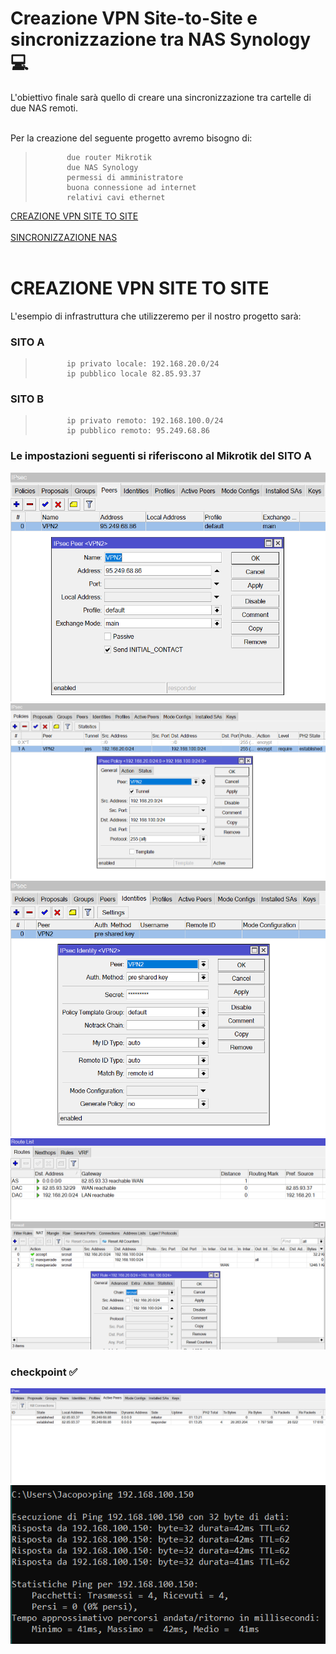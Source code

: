 # Creazione VPN Site-to-Site e sincronizzazione tra NAS Synology :computer:
L'obiettivo finale sarà quello di creare una sincronizzazione tra cartelle di due NAS remoti.<br>
<br>

Per la creazione del seguente progetto avremo bisogno di:
>            due router Mikrotik
>            due NAS Synology
>            permessi di amministratore
>            buona connessione ad internet
>            relativi cavi ethernet

[CREAZIONE VPN SITE TO SITE](#CREAZIONE-VPN-SITE-TO-SITE)<br><br>
[SINCRONIZZAZIONE NAS](#SINCRONIZZAZIONE-NAS)<br><br>

# CREAZIONE VPN SITE TO SITE
L'esempio di infrastruttura che utilizzeremo per il nostro progetto sarà:

### SITO A
>            ip privato locale: 192.168.20.0/24
>            ip pubblico locale 82.85.93.37

### SITO B
>            ip privato remoto: 192.168.100.0/24
>            ip pubblico remoto: 95.249.68.86

### Le impostazioni seguenti si riferiscono al Mikrotik del SITO A
![](/Immagini/1.PNG)
![](/Immagini/2.PNG)
![](/Immagini/3.PNG)
![](/Immagini/4.PNG)
![](/Immagini/5.PNG)

### checkpoint :white_check_mark: <br>
![](/Immagini/6.PNG)
![](/Immagini/7.PNG)
